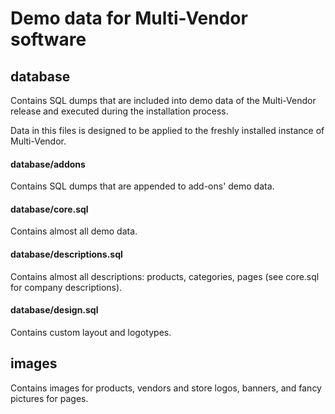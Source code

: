 # Demo data for Multi-Vendor software

## database

Contains SQL dumps that are included into demo data of the Multi-Vendor release and executed during the installation process.

Data in this files is designed to be applied to the freshly installed instance of Multi-Vendor.

#### database/addons

Contains SQL dumps that are appended to add-ons' demo data.

#### database/core.sql

Contains almost all demo data.

#### database/descriptions.sql

Contains almost all descriptions: products, categories, pages (see core.sql for company descriptions).

#### database/design.sql

Contains custom layout and logotypes.
 
## images

Contains images for products, vendors and store logos, banners, and fancy pictures for pages.
 
